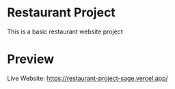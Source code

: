# Restaurant Project

This is a basic restaurant website project

# Preview

Live Website: https://restaurant-project-sage.vercel.app/
